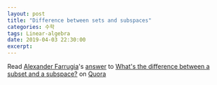 ```yaml
---
layout: post
title: "Difference between sets and subspaces"
categories: 수학
tags: Linear-algebra
date: 2019-04-03 22:30:00
excerpt: 
---
```


<span class='quora-content-embed' data-name='Whats-the-difference-between-a-subset-and-a-subspace/answer/Alexander-Farrugia'>Read <a class='quora-content-link' data-width='560' data-height='260' href='https://www.quora.com/Whats-the-difference-between-a-subset-and-a-subspace/answer/Alexander-Farrugia' data-type='answer' data-id='20071632' data-key='04740a8a547b031083435be38d907902' load-full-answer='False' data-embed='hlggusb'><a href='https://www.quora.com/Alexander-Farrugia'>Alexander Farrugia</a>&#039;s <a href='/Whats-the-difference-between-a-subset-and-a-subspace#ans20071632'>answer</a> to <a href='/Whats-the-difference-between-a-subset-and-a-subspace' ref='canonical'><span class="rendered_qtext">What&#039;s the difference between a subset and a subspace?</span></a></a> on <a href='https://www.quora.com'>Quora</a><script type="text/javascript" src="https://www.quora.com/widgets/content"></script></span>
